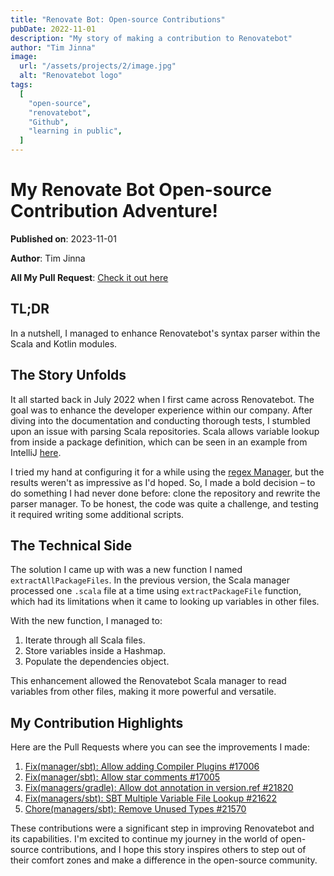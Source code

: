 ```yaml
---
title: "Renovate Bot: Open-source Contributions"
pubDate: 2022-11-01
description: "My story of making a contribution to Renovatebot"
author: "Tim Jinna"
image:
  url: "/assets/projects/2/image.jpg"
  alt: "Renovatebot logo"
tags:
  [
    "open-source",
    "renovatebot",
    "Github",
    "learning in public",
  ]
---
```


# My Renovate Bot Open-source Contribution Adventure!

<!-- ![Pic](https://docs.astro.build/assets/full-logo-light.png) -->

**Published on**: 2023-11-01

**Author**: Tim Jinna

**All My Pull Request**: [Check it out here](https://github.com/renovatebot/renovate/pulls?q=is%3Apr+author%3Acjtim+)

## TL;DR

In a nutshell, I managed to enhance Renovatebot's syntax parser within the Scala and Kotlin modules.

## The Story Unfolds

It all started back in July 2022 when I first came across Renovatebot. The goal was to enhance the developer experience within our company. After diving into the documentation and conducting thorough tests, I stumbled upon an issue with parsing Scala repositories. Scala allows variable lookup from inside a package definition, which can be seen in an example from IntelliJ [here](https://github.com/JetBrains/intellij-scala/blob/76efc6cfa54909926542d0138492d52a22aa65e3/project/dependencies.scala#L4).

I tried my hand at configuring it for a while using the [regex Manager](https://docs.renovatebot.com/modules/manager/regex/), but the results weren't as impressive as I'd hoped. So, I made a bold decision – to do something I had never done before: clone the repository and rewrite the parser manager. To be honest, the code was quite a challenge, and testing it required writing some additional scripts.

## The Technical Side

The solution I came up with was a new function I named `extractAllPackageFiles`. In the previous version, the Scala manager processed one `.scala` file at a time using `extractPackageFile` function, which had its limitations when it came to looking up variables in other files. 

With the new function, I managed to:

1. Iterate through all Scala files.
2. Store variables inside a Hashmap.
3. Populate the dependencies object.

This enhancement allowed the Renovatebot Scala manager to read variables from other files, making it more powerful and versatile.

## My Contribution Highlights

Here are the Pull Requests where you can see the improvements I made:

1. [Fix(manager/sbt): Allow adding Compiler Plugins #17006](https://github.com/renovatebot/renovate/pull/17006)
2. [Fix(manager/sbt): Allow star comments #17005](https://github.com/renovatebot/renovate/pull/17005)
3. [Fix(managers/gradle): Allow dot annotation in version.ref #21820](https://github.com/renovatebot/renovate/pull/21820)
4. [Fix(managers/sbt): SBT Multiple Variable File Lookup #21622](https://github.com/renovatebot/renovate/pull/21622)
5. [Chore(managers/sbt): Remove Unused Types #21570](https://github.com/renovatebot/renovate/pull/21570)

These contributions were a significant step in improving Renovatebot and its capabilities. I'm excited to continue my journey in the world of open-source contributions, and I hope this story inspires others to step out of their comfort zones and make a difference in the open-source community.
